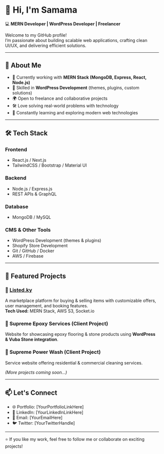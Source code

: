 # 👋 Hi, I'm Samama  

💻 **MERN Developer | WordPress Developer | Freelancer**  

Welcome to my GitHub profile!  
I’m passionate about building scalable web applications, crafting clean UI/UX, and delivering efficient solutions.  

---

## 🚀 About Me  
- 🌱 Currently working with **MERN Stack (MongoDB, Express, React, Node.js)**  
- 🎯 Skilled in **WordPress Development** (themes, plugins, custom solutions)  
- 🌍 Open to freelance and collaborative projects  
- 🛠 Love solving real-world problems with technology  
- 📖 Constantly learning and exploring modern web technologies  

---

## 🛠 Tech Stack  

### Frontend  
- React.js / Next.js  
- TailwindCSS / Bootstrap / Material UI  

### Backend  
- Node.js / Express.js  
- REST APIs & GraphQL  

### Database  
- MongoDB / MySQL  

### CMS & Other Tools  
- WordPress Development (themes & plugins)  
- Shopify Store Development  
- Git / GitHub / Docker  
- AWS / Firebase  

---

## 📌 Featured Projects  

### 🔹 [Listed.ky](https://listed.ky)  
A marketplace platform for buying & selling items with customizable offers, user management, and booking features.  
**Tech Used:** MERN Stack, AWS S3, Socket.io  

### 🔹 Supreme Epoxy Services (Client Project)  
Website for showcasing epoxy flooring & stone products using **WordPress & Vuba Stone integration**.  

### 🔹 Supreme Power Wash (Client Project)  
Service website offering residential & commercial cleaning services.  

*(More projects coming soon…)*  

---

## 📫 Let's Connect  
- 🌐 Portfolio: [YourPortfolioLinkHere]  
- 💼 LinkedIn: [YourLinkedInLinkHere]  
- 📧 Email: [YourEmailHere]  
- 🐦 Twitter: [YourTwitterHandle]  

---

⭐️ If you like my work, feel free to follow me or collaborate on exciting projects!  
